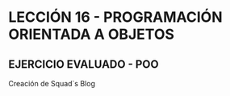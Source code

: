 # LECCIÓN 16 - PROGRAMACIÓN ORIENTADA A OBJETOS

## EJERCICIO EVALUADO - POO

Creación de Squad`s Blog